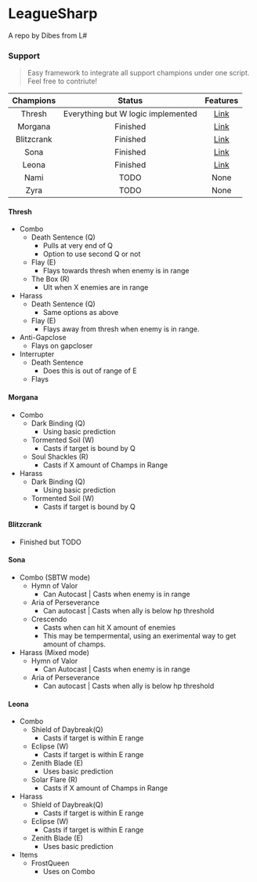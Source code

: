 LeagueSharp
===========
A repo by Dibes from L#

### Support

> Easy framework to integrate all support champions under one script. Feel free to contriute!

| Champions  | Status | Features |
| :----------: | :------: | :----: |
| Thresh     | Everything but W logic implemented | [Link](#thresh) |
| Morgana    | Finished | [Link](#morgana) |
| Blitzcrank | Finished | [Link](#blitzcrank) |
| Sona       | Finished  | [Link](#Sona) |
| Leona      | Finished  | [Link](#Leona) |
| Nami       | TODO      | None |
| Zyra       | TODO      | None |


#### Thresh

  - Combo
    - Death Sentence (Q)
      - Pulls at very end of Q
      - Option to use second Q or not
    - Flay (E)
      - Flays towards thresh when enemy is in range
    - The Box (R)
      - Ult when X enemies are in range
  - Harass
    - Death Sentence (Q)
      - Same options as above
    - Flay (E)
      - Flays away from thresh when enemy is in range.
  - Anti-Gapclose
    - Flays on gapcloser
  - Interrupter
    - Death Sentence
      - Does this is out of range of E
    - Flays
  
#### Morgana

  - Combo
    - Dark Binding (Q)
      - Using basic prediction
    - Tormented Soil (W)
      - Casts if target is bound by Q
    - Soul Shackles (R)
      - Casts if X amount of Champs in Range
  - Harass
    - Dark Binding (Q)
      - Using basic prediction
    - Tormented Soil (W)
      - Casts if target is bound by Q

#### Blitzcrank

  - Finished but TODO

#### Sona

  - Combo (SBTW mode)
    - Hymn of Valor
      - Can Autocast | Casts when enemy is in range
    - Aria of Perseverance
      - Can autocast | Casts when ally is below hp threshold
    - Crescendo
      - Casts when can hit X amount of enemies
      - This may be tempermental, using an exerimental way to get amount of champs.
  - Harass (Mixed mode)
    - Hymn of Valor
      - Can Autocast | Casts when enemy is in range
    - Aria of Perseverance
      - Can autocast | Casts when ally is below hp threshold

#### Leona

  - Combo
    - Shield of Daybreak(Q)
      - Casts if target is within E range
    - Eclipse (W)
      - Casts if target is within E range
	- Zenith Blade (E)
	  - Uses basic prediction
    - Solar Flare (R)
      - Casts if X amount of Champs in Range
  - Harass
    - Shield of Daybreak(Q)
      - Casts if target is within E range
    - Eclipse (W)
      - Casts if target is within E range
	- Zenith Blade (E)
	  - Uses basic prediction
  - Items
    - FrostQueen
	  - Uses on Combo